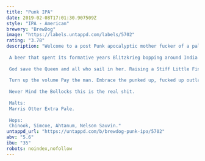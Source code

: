 ```yaml
---
title: "Punk IPA"
date: 2019-02-08T17:01:30.907509Z
style: "IPA - American"
brewery: "BrewDog"
image: "https://labels.untappd.com/labels/5702"
rating: "3.78"
description: "Welcome to a post Punk apocalyptic mother fucker of a pale ale.  A beer that spent its formative years Blitzkrieg bopping around India and the sub continent. Quintessential Empire with an anarchic twist.  God save the Queen and all who sail in her. Raising a Stiff Little Finger to IPAs that have come before and those it is yet to meet.  Turn up the volume Pay the man. Embrace the punked up, fucked up outlaw elite.  Never Mind the Bollocks this is the real shit.  Malts: Marris Otter Extra Pale.  Hops: Chinook, Simcoe, Ahtanum, Nelson Sauvin."
untappd_url: "https://untappd.com/b/brewdog-punk-ipa/5702"
abv: "5.6"
ibu: "35"
robots: noindex,nofollow
---
```

